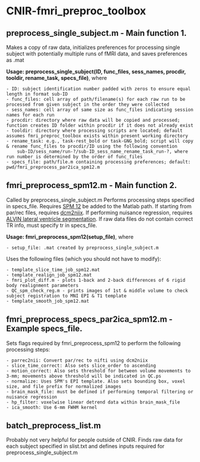 # CNIR-fmri_preproc_toolbox

## preprocess_single_subject.m - Main function 1. 
Makes a copy of raw data, initializes preferences for processing single subject with potentially multiple runs of fMRI data, and saves preferences as .mat

**Usage: preprocess_single_subject(ID, func_files, sess_names, procdir, tooldir, rename_task, specs_file)**, where
	
	- ID: subject identification number padded with zeros to ensure equal length in format sub-ID
	- func_files: cell array of path/filename(s) for each raw run to be processed from given subject in the order they were collected
	- sess_names: cell array of same size as func_files indicating session names for each run
	- procdir: directory where raw data will be copied and processed; function creates ID folder within procdir if it does not already exist
	- tooldir: directory where processing scripts are located; default assumes fmri_preproc_toolbox exists within present working directory
	- rename_task: e.g., task-rest_bold or task-GNG_bold; script will copy & rename func_files to procdir/ID using the following convention
		sub-ID/sess_name/run-?/sub-ID_sess_name_rename_task_run-?, where run number is determined by the order of func_files
	- specs_file: path/file.m containing processing preferences; default: pwd/fmri_preprocess_par2ica_spm12.m
	
## fmri_preprocess_spm12.m - Main function 2. 
Called by preprocess_single_subject.m Performs processing steps specified in specs_file. Requires [SPM 12](http://www.fil.ion.ucl.ac.uk/spm/software/spm12/) be added to the Matlab path. If starting from par/rec files, requires [dcm2niix](https://github.com/rordenlab/dcm2niix). If performing nuisance regression, requires [ALVIN lateral ventricle segmentation](https://sites.google.com/site/mrilateralventricle/). If raw data files do not contain correct TR info, must specify tr in specs_file.

**Usage: fmri_preprocess_spm12(setup_file)**, where 
	
	- setup_file: .mat created by preprocess_single_subject.m
	
Uses the following files (which you should not have to modify): 

	- template_slice_time_job_spm12.mat
	- template_realign_job_spm12.mat
	- fmri_plot_diff.m - plots 1-back and 2-back differences of 6 rigid body realignment parameters
	- QC_spm_check_reg.m - prints images of 1st & middle volume to check subject registration to MNI EPI & T1 template
	- template_smooth_job_spm12.mat
	
## fmri_preprocess_specs_par2ica_spm12.m - Example specs_file. 
Sets flags required by fmri_preprocess_spm12 to perform the following processing steps:

	- parrec2nii: Convert par/rec to nifti using dcm2niix
	- slice_time_correct: Also sets slice_order to ascending
	- motion_correct: Also sets threshold for between volume movements to 3-mm; movements above threshold will be indicated in QC.ps
	- normalize: Uses SPM's EPI template. Also sets bounding box, voxel size, and file prefix for normalized images
	- brain_mask_file: must be defined if performing temporal filtering or nuisance regression
	- hp_filter: voxelwise linear detrend data within brain_mask_file
	- ica_smooth: Use 6-mm FWHM kernel 
	
## batch_preprocess_list.m
Probably not very helpful for people outside of CNIR. Finds raw data for each subject specified in slist.txt and defines inputs required for preprocess_single_subject.m
	


